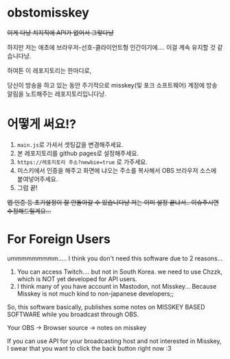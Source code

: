 # obstomisskey

~~이게 다냥 치지직에 API가 없어서 그렇다냥~~

하지만 저는 애초에 브라우저-선호-클라이언트형 인간이기에.... 이걸 계속 유지할 것 같습니다냥.

하여튼 이 레포지토리는 한마디로,

당신이 방송을 하고 있는 동안 주기적으로 misskey(및 포크 소프트웨어) 계정에 방송 알림을 노트해주는 레포지토리입니다냥.

# 어떻게 써요!?

1. `main.js`로 가셔서 셋팅값을 변경해주세요.
2. 본 레포지토리를 github pages로 설정해주세요.
3. `https://레포지토리 주소?newbie=true` 로 가주세요.
4. 미스키에서 인증을 해주고 화면에 냐오는 주소를 복사해서 OBS 브라우저 소스에 붙여넣어주세요.
5. 그럼 끝!

~~앱 인증 등 초기설정이 잘 안돌아갈 수 있습니다냥 저는 이미 설정 끝냐서.. 이슈주시면 수정해드릴게요...~~

# For Foreign Users
ummmmmmmmm..... I think you don't need this software due to 2 reasons...

1. You can access Twitch.... but not in South Korea. we need to use Chzzk, which is NOT yet developed for API users.
2. I think many of you have account in Mastodon, not Misskey... Because Misskey is not much kind to non-japanese developers;;

So, this software basically, publishes some notes on MISSKEY BASED SOFTWARE while you broadcast through OBS.

Your OBS -> Browser source -> notes on misskey

If you can use API for your broadcasting host and not interested in Misskey, I swear that you want to click the back button right now :3
